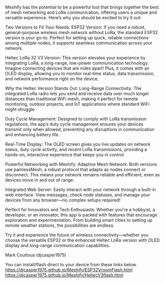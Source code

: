 Meshify has the potential to be a powerful tool that brings together the best of mesh networking and LoRa communication, offering users a unique and versatile experience. Here’s why you should be excited to try it out:

Two Versions to Fit Your Needs:
ESP32 Version: If you need a robust, general-purpose wireless mesh network without LoRa, the standard ESP32 version is your go-to. Perfect for setting up quick, reliable connections among multiple nodes, it supports seamless communication across your network.

Heltec LoRa 32 V3 Version: This version elevates your experience by integrating LoRa, a long-range, low-power communication technology. Imagine connecting devices that are miles apart! Plus, it comes with an OLED display, allowing you to monitor real-time status, data transmission, and network performance right on the device.

Why the Heltec Version Stands Out:
Long-Range Connectivity: The integrated LoRa radio lets you send and receive data over much longer distances than traditional WiFi mesh, making it perfect for remote monitoring, outdoor projects, and IoT applications where standard WiFi might struggle.

Duty Cycle Management: Designed to comply with LoRa transmission regulations, the app’s duty cycle management ensures your devices transmit only when allowed, preventing any disruptions in communication and enhancing battery life.

Real-Time Display: The OLED screen gives you live updates on network status, duty cycle activity, and recent LoRa transmissions, providing a hands-on, interactive experience that keeps you in control.

Powerful Networking with Meshify:
Adaptive Mesh Network: Both versions use painlessMesh, a robust protocol that adapts as nodes connect or disconnect. This means your network remains reliable and efficient, even as devices move in and out of range.

Integrated Web Server: Easily interact with your network through a built-in web interface. View messages, check node statuses, and manage your devices from any browser—no complex setups required!

Perfect for Innovators and Tech Enthusiasts:
Whether you're a hobbyist, a developer, or an innovator, this app is packed with features that encourage exploration and experimentation. From building smart cities to setting up remote weather stations, the possibilities are endless.

Try it and experience the future of wireless connectivity—whether you choose the versatile ESP32 or the enhanced Heltec LoRa version with OLED display and long-range communication capabilities.


Mark Coultous (djcasper1975)

You can install/flash direct to your device from these links below.
https://djcasper1975.github.io/Meshify/ESP32VroomFlash.html
https://djcasper1975.github.io/Meshify/HeltecV3flash.html

